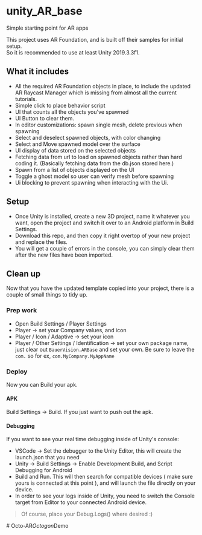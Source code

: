 # unity_AR_base
Simple starting point for AR apps

This project uses AR Foundation, and is built off their samples for initial setup.  
So it is recommended to use at least Unity 2019.3.3f1.

## What it includes
* All the required AR Foundation objects in place, to include the updated AR Raycast Manager which is missing from almost all the current tutorials.  
* Simple click to place behavior script
* UI that counts all the objects you've spawned
* UI Button to clear them.
* In editor customizations: spawn single mesh, delete previous when spawning
* Select and deselect spawned objects, with color changing
* Select and Move spawned model over the surface
* UI display of data stored on the selected objects
* Fetching data from url to load on spawned objects rather than hard coding it. (Basically fetching data from the db.json stored here.)
* Spawn from a list of objects displayed on the UI
* Toggle a ghost model so user can verify mesh before spawning
* Ui blocking to prevent spawning when interacting with the Ui.


## Setup
* Once Unity is installed, create a new 3D project, name it whatever you want, open the project and switch it over to an Android platform in Build Settings.
* Download this repo, and then copy it right overtop of your new project and replace the files.
* You will get a couple of errors in the console, you can simply clear them after the new files have been imported.

## Clean up
Now that you have the updated template copied into your project, there is a couple of small things to tidy up.

### Prep work
* Open Build Settings / Player Settings 
* Player ->  set your Company values, and icon
* Player / Icon / Adaptive -> set your icon
* Player / Other Settings / Identification -> set your own package name, just clear out `BauerVision.ARBase` and set your own. Be sure to leave the `com.` so for ex, `com.MyCompany.MyAppName`

### Deploy
Now you can Build your apk.

#### APK
Build Settings -> Build. If you just want to push out the apk.

#### Debugging
If you want to see your real time debugging inside of Unity's console:

* VSCode -> Set the debugger to the Unity Editor, this will create the launch.json that you need
* Unity -> Build Settings -> Enable Development Build, and Script Debugging for Android
* Build and Run.  This will then search for compatible devices ( make sure yours is connected at this point ), and will launch the file directly on your device.
* In order to see your logs inside of Unity, you need to switch the Console target from Editor to your connected Android device.

> Of course, place your Debug.Logs() where desired :)

#   O c t o - A R _ O c t o g o n _ D e m o  
 